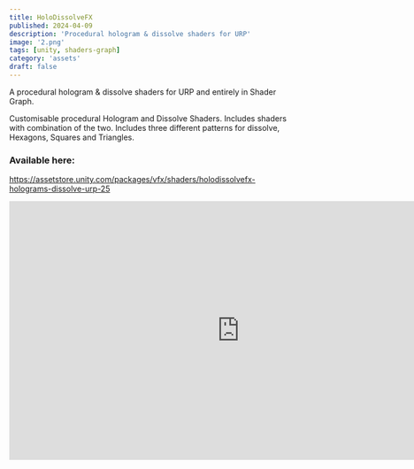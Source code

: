 ```yaml
---
title: HoloDissolveFX
published: 2024-04-09
description: 'Procedural hologram & dissolve shaders for URP'
image: '2.png'
tags: [unity, shaders-graph]
category: 'assets'
draft: false 
---
```

A procedural hologram & dissolve shaders for URP and entirely in Shader Graph.

Customisable procedural Hologram and Dissolve Shaders. Includes shaders with combination of the two. Includes three different patterns for dissolve, Hexagons, Squares and Triangles.

### Available here:
https://assetstore.unity.com/packages/vfx/shaders/holodissolvefx-holograms-dissolve-urp-25


<iframe width="832" height="468" src="https://www.youtube.com/embed/8Ekd7AMYCKA" title="Minimal Lipsync (Unity 2021.1.16f1)" frameborder="0" allow="accelerometer; autoplay; clipboard-write; encrypted-media; gyroscope; picture-in-picture; web-share" allowfullscreen></iframe>